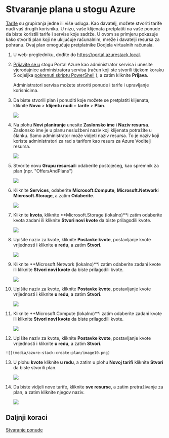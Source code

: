 <properties
    pageTitle="Stvaranje plana u stogu Azure | Microsoft Azure"
    description="Kao administrator usluge, stvorite plan koji omogućuje virtualnim strojevima dodjele resursa za pretplatnike."
    services="azure-stack"
    documentationCenter=""
    authors="ErikjeMS"
    manager="byronr"
    editor=""/>

<tags
    ms.service="azure-stack"
    ms.workload="na"
    ms.tgt_pltfrm="na"
    ms.devlang="na"
    ms.topic="get-started-article"
    ms.date="09/26/2016"
    ms.author="erikje"/>

# <a name="create-a-plan-in-azure-stack"></a>Stvaranje plana u stogu Azure

[Tarife](azure-stack-key-features.md#services-plans-offers-and-subscriptions) su grupiranja jedne ili više usluga. Kao davatelj, možete stvoriti tarife nudi vaš drugih korisnika. U nizu, vaše klijenata pretplatiti na vaše ponude da biste koristili tarife i servise koje sadrže. U ovom se primjeru pokazuje kako stvoriti plan koji ne uključuje računalnim, mreže i davatelji resursa za pohranu. Ovaj plan omogućuje pretplatnike Dodjela virtualnih računala.

1.  U web-pregledniku, dođite do https://portal.azurestack.local.

2.  [Prijavite se u](azure-stack-connect-azure-stack.md#log-in-as-a-service-administrator) stogu Portal Azure kao administrator servisa i unesite vjerodajnice administratora servisa (račun koji ste stvorili tijekom koraku 5 odjeljka [pokrenuti skriptu PowerShell](azure-stack-run-powershell-script.md) ), a zatim kliknite **Prijava**.

    Administratori servisa možete stvoriti ponude i tarife i upravljanje korisnicima.

3.  Da biste stvorili plan i ponuditi koje možete se pretplatiti klijenata, kliknite **Novo** > **klijentu nudi + tarife** > **Plan**.

    ![](media/azure-stack-create-plan/image01.png)

4.  Na plohu **Novi planiranje** unesite **Zaslonsko ime** i **Naziv resursa**. Zaslonsko ime je u planu neslužbeni naziv koji klijenata potražite u članku. Samo administrator može vidjeti naziv resursa. To je naziv koji koriste administratori za rad s tarifom kao resurs za Azure Voditelj resursa.

    ![](media/azure-stack-create-plan/image02.png)

5.  Stvorite novu **Grupu resursa**ili odaberite postojećeg, kao spremnik za plan (npr. "OffersAndPlans")

    ![](media/azure-stack-create-plan/image02a.png)

6.  Kliknite **Services**, odaberite **Microsoft.Compute**, **Microsoft.Network**i **Microsoft.Storage**, a zatim **Odaberite**.

    ![](media/azure-stack-create-plan/image03.png)

7.  Kliknite **kvota**, kliknite **Microsoft.Storage (lokalno)**i zatim odaberite kvota zadani ili kliknite **Stvori novi kvote** da biste prilagodili kvote.

    ![](media/azure-stack-create-plan/image04.png)

8.  Upišite naziv za kvote, kliknite **Postavke kvote**, postavljanje kvote vrijednosti i kliknite **u redu**, a zatim **Stvori**.

    ![](media/azure-stack-create-plan/image06.png)

9. Kliknite **Microsoft.Network (lokalno)**i zatim odaberite zadani kvote ili kliknite **Stvori novi kvote** da biste prilagodili kvote.

    ![](media/azure-stack-create-plan/image07.png)

10. Upišite naziv za kvote, kliknite **Postavke kvote**, postavljanje kvote vrijednosti i kliknite **u redu**, a zatim **Stvori**.

    ![](media/azure-stack-create-plan/image08.png)

11. Kliknite **Microsoft.Compute (lokalno)**i zatim odaberite zadani kvote ili kliknite **Stvori novi kvote** da biste prilagodili kvote.

    ![](media/azure-stack-create-plan/image09.png)

12.  Upišite naziv za kvote, kliknite **Postavke kvote**, postavljanje kvote vrijednosti i kliknite **u redu**, a zatim **Stvori**.

    ![](media/azure-stack-create-plan/image10.png)

13. U plohu **kvote** kliknite **u redu**, a zatim u plohu **Novoj tarifi** kliknite **Stvori** da biste stvorili plan.

    ![](media/azure-stack-create-plan/image11.png)

14. Da biste vidjeli nove tarife, kliknite **sve resurse**, a zatim pretraživanje za plan, a zatim kliknite njegov naziv.

    ![](media/azure-stack-create-plan/image12.png)

## <a name="next-steps"></a>Daljnji koraci

[Stvaranje ponude](azure-stack-create-offer.md)
